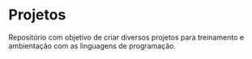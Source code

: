 # Projetos
Repositório com objetivo de criar diversos projetos para treinamento e ambientação com as linguagens de programação.
